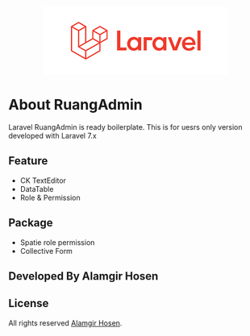<p align="center"><img src="public/laravel-logo.png" /></p>

# About RuangAdmin

Laravel RuangAdmin is ready boilerplate. This is for uesrs only version developed with Laravel 7.x

## Feature

- CK TextEditor
- DataTable
- Role & Permission

## Package
- Spatie role permission
- Collective Form

## Developed By Alamgir Hosen

## License

All rights reserved [Alamgir Hosen](https://github.com/alamgirweb11).

